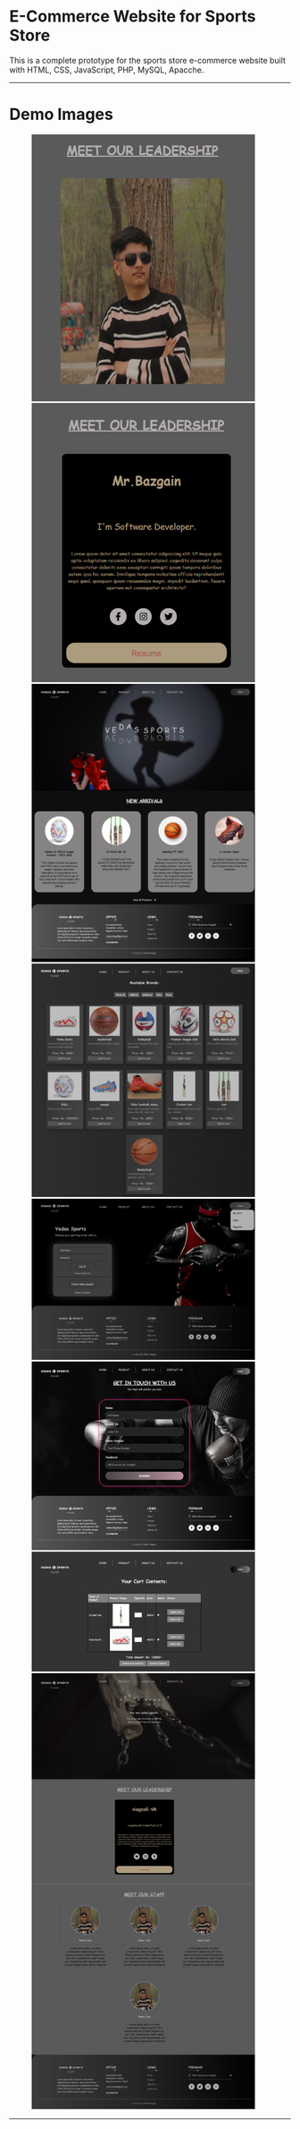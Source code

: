 # E-Commerce Website for Sports Store

This is a complete prototype for the sports store e-commerce website built with HTML, CSS, JavaScript, PHP, MySQL, Apacche.

---

# Demo Images

<p align="center">
  <img src="demo/1.png" width="400"/>&nbsp;&nbsp;&nbsp;&nbsp;&nbsp;&nbsp; 
  <img src="demo/2.png" width="400"/>&nbsp;&nbsp;&nbsp;&nbsp;&nbsp;&nbsp; 
  <img src="demo/3.jpeg" width="400"/>&nbsp;&nbsp;&nbsp;&nbsp;&nbsp;&nbsp; 
  <img src="demo/4.jpeg" width="400"/>&nbsp;&nbsp;&nbsp;&nbsp;&nbsp;&nbsp; 
  <img src="demo/8.jpeg" width="400"/>&nbsp;&nbsp;&nbsp;&nbsp;&nbsp;&nbsp; 
  <img src="demo/6.jpeg" width="400"/>&nbsp;&nbsp;&nbsp;&nbsp;&nbsp;&nbsp; 
  <img src="demo/7.jpeg" width="400"/>&nbsp;&nbsp;&nbsp;&nbsp;&nbsp;&nbsp; 
  <br/>
  <img src="demo/5.jpeg" width="400"/>&nbsp;&nbsp;&nbsp;&nbsp;&nbsp;&nbsp; 
</p>

---
